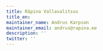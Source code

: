 ```yaml
---
title: Räpina Vallavalitsus
title_en:
maintainer_name: Andrus Karpson
maintainer_email: andrus@rapina.ee
description: ''
twitter: ''
---
```

